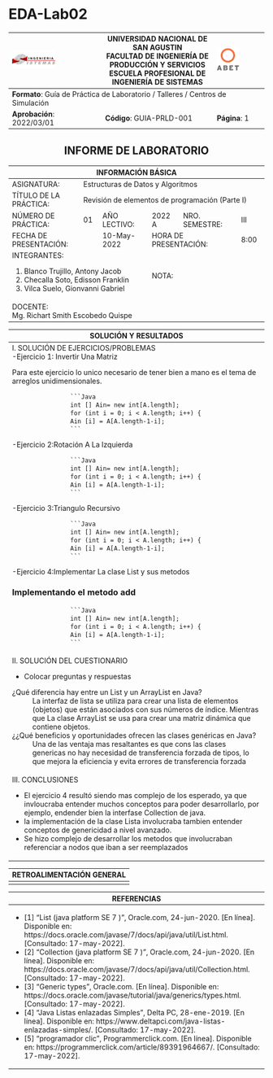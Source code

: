 # EDA-Lab02
<table>
    <theader>
        <tr>
            <td><img src="https://github.com/rescobedoq/pw2/blob/main/epis.png?raw=true" alt="EPIS" style="width:50%; height:auto"/></td>
            <th>
                <span style="font-weight:bold;">UNIVERSIDAD NACIONAL DE SAN AGUSTIN</span><br />
                <span style="font-weight:bold;">FACULTAD DE INGENIERÍA DE PRODUCCIÓN Y SERVICIOS</span><br />
                <span style="font-weight:bold;">ESCUELA PROFESIONAL DE INGENIERÍA DE SISTEMAS</span>
            </th>
            <td><img src="https://github.com/rescobedoq/pw2/blob/main/abet.png?raw=true" alt="ABET" style="width:50%; height:auto"/></td>
        </tr>
    </theader>
    <tbody>
        <tr><td colspan="3"><span style="font-weight:bold;">Formato</span>: Guía de Práctica de Laboratorio / Talleres / Centros de Simulación</td></tr>
        <tr><td><span style="font-weight:bold;">Aprobación</span>:  2022/03/01</td><td><span style="font-weight:bold;">Código</span>: GUIA-PRLD-001</td><td><span style="font-weight:bold;">Página</span>: 1</td></tr>
    </tbody>
</table>
</div>
<div align="center">
    <span style="font-weight:bold;"><h2>INFORME DE LABORATORIO</h2></span>
</div>


<table>
<theader>
    <tr><th colspan="6" style="width:50%; height:auto; text-align:center">INFORMACIÓN BÁSICA</th></tr>
</theader>
<tbody>
    <tr>
        <td>ASIGNATURA:</td><td colspan="5">Estructuras de Datos y Algoritmos</td>
    </tr>
    <tr>
        <td>TÍTULO DE LA PRÁCTICA:</td><td colspan="5">Revisión de elementos de programación (Parte I)</td>
    </tr>
    <tr>
        <td>NÚMERO DE PRÁCTICA:</td><td>01</td><td>AÑO LECTIVO:</td><td>2022 A</td><td>NRO. SEMESTRE:</td><td>III</td>
    </tr>
    <tr>
        <td colspan="2">FECHA DE PRESENTACIÓN:</td><td>10-May-2022</td><td colspan="2">HORA DE PRESENTACIÓN:</td><td>8:00</td>
    </tr>
    <tr>
        <td colspan="3">INTEGRANTES:
        <ol>
        <li>Blanco Trujillo, Antony Jacob</li>
        <li>Checalla Soto, Edisson Franklin</li>
        <li>Vilca Suelo, Gionvanni Gabriel</li>
        </ol>
        </td>
        <td colspan="2"> NOTA:</td>
        <td>     </td>
    </tr>
    <tr>
        <td colspan="6">DOCENTE:<br>
        Mg. Richart Smith Escobedo Quispe
        </td>
    </tr>
</tdbody>
</table>

<table>
    <theader>
        <tr>
            <th style="text-align:center">SOLUCIÓN Y RESULTADOS</th>
        </tr>
    </theader>
    <tbody>
        <tr>
            <td>
            I. SOLUCIÓN DE EJERCICIOS/PROBLEMAS<br>
-Ejercicio 1: Invertir Una Matriz

Para este ejercicio lo unico necesario de tener bien a mano es el tema de arreglos unidimensionales.

                    ```Java       
                    int [] Ain= new int[A.length];
                    for (int i = 0; i < A.length; i++) {
                    Ain [i] = A[A.length-1-i];
                    ```
-Ejercicio 2:Rotación A La Izquierda

                    ```Java       
                    int [] Ain= new int[A.length];
                    for (int i = 0; i < A.length; i++) {
                    Ain [i] = A[A.length-1-i];
                    ```

-Ejercicio 3:Triangulo Recursivo

                    ```Java       
                    int [] Ain= new int[A.length];
                    for (int i = 0; i < A.length; i++) {
                    Ain [i] = A[A.length-1-i];
                    ```

-Ejercicio 4:Implementar La clase List y sus metodos

### Implementando el metodo add

                    ```Java       
                    int [] Ain= new int[A.length];
                    for (int i = 0; i < A.length; i++) {
                    Ain [i] = A[A.length-1-i];
                    ```

</td>
        </tr>
        <tr>
            <td>
            II. SOLUCIÓN DEL CUESTIONARIO<br>
                <ul>
                    <li>Colocar preguntas y respuestas</li>
                </ul>
                	<dl>
                    <dt>¿Qué diferencia hay entre un List y un ArrayList en Java?
                    </dt>
                    	<dd>La interfaz de lista se utiliza para crear una lista de elementos (objetos) que están asociados con sus números de índice. Mientras que La clase ArrayList se usa para crear una matriz dinámica que contiene objetos.
		    	        </dd>
                    <dt>¿¿Qué beneficios y oportunidades ofrecen las clases genéricas en Java?
                    </dt>
                    	<dd> Una de las ventaja mas resaltantes es que cons las clases genericas no hay necesidad de transferencia forzada de tipos, lo que mejora la eficiencia y evita errores de transferencia forzada
			            </dd>
 		            </dl>
            </td>
        </tr>
        <tr>
            <td>
            III. CONCLUSIONES<br>
                <ul>
                    <li>El ejercicio 4 resultó siendo mas complejo de los esperado, ya que invloucraba entender muchos conceptos para poder desarrollarlo, por ejemplo, endender bien la interfase Collection de java. </li>
                    <li>la implementación de la clase Lista involucraba tambien entender conceptos de genericidad a nivel avanzado.</li>
                    <li>Se hizo complejo de desarrollar los metodos que involucraban referenciar a nodos que iban a ser reemplazados</li>
                </ul>
            </td>
        </tr>
    </tbody>
</table>




<table>
    <theader>
        <tr>
            <th style="text-align:center">RETROALIMENTACIÓN GENERAL</th>
        </tr>
    </theader>
    <tbody>
        <tr>
            <td>
            </td>
        </tr>
    </tbody>
</table>

<table>
    <theader>
        <tr>
            <th style="text-align:center">REFERENCIAS</th>
        </tr>
    </theader>
    <tbody>
        <tr>
            <td>
                <ul>
                    <li>[1]	“List (java platform SE 7 )”, Oracle.com, 24-jun-2020. [En línea]. Disponible en: https://docs.oracle.com/javase/7/docs/api/java/util/List.html. [Consultado: 17-may-2022].
                    </li>
                    <li>[2]	“Collection (java platform SE 7 )”, Oracle.com, 24-jun-2020. [En línea]. Disponible en: https://docs.oracle.com/javase/7/docs/api/java/util/Collection.html. [Consultado: 17-may-2022].
                    </li>
                    <li>[3]	“Generic types”, Oracle.com. [En línea]. Disponible en: https://docs.oracle.com/javase/tutorial/java/generics/types.html. [Consultado: 17-may-2022].
                    </li>
                    <li>[4]	“Java Listas enlazadas Simples”, Delta PC, 28-ene-2019. [En línea]. Disponible en: https://www.deltapci.com/java-listas-enlazadas-simples/. [Consultado: 17-may-2022].
</li>
                    <li>[5]	“programador clic”, Programmerclick.com. [En línea]. Disponible en: https://programmerclick.com/article/89391964667/. [Consultado: 17-may-2022].
                    </li>
                </ul>
            </td>
        </tr>
    </tbody>
</table>

